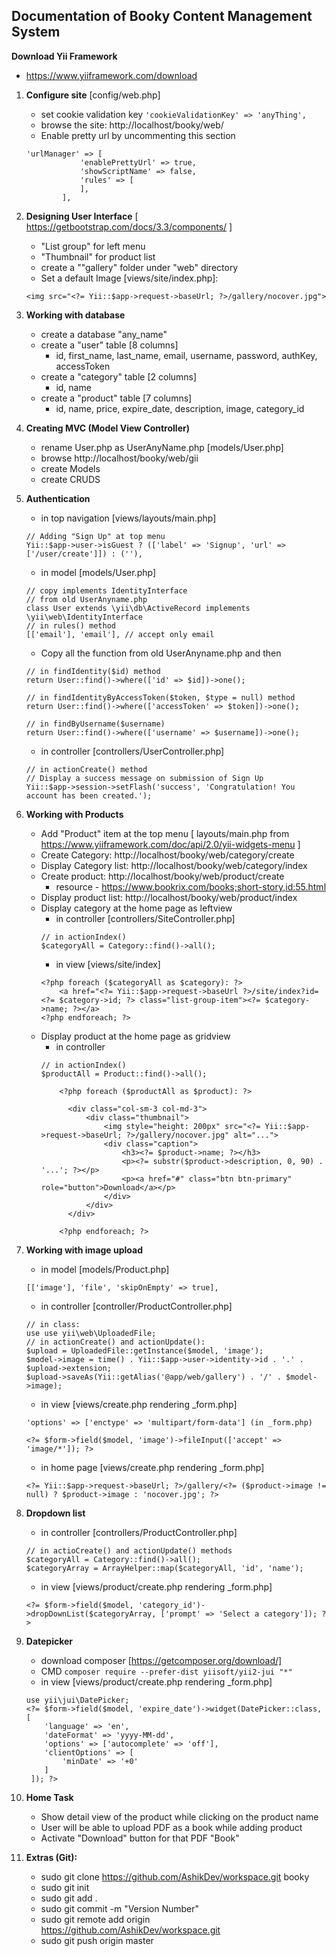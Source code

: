 ## Documentation of Booky Content Management System

**Download Yii Framework**
 - https://www.yiiframework.com/download
 
01. **Configure site** [config/web.php]
    * set cookie validation key
    ```'cookieValidationKey' => 'anyThing',```
    * browse the site: http://localhost/booky/web/
    * Enable pretty url by uncommenting this section
    ```
    'urlManager' => [
                'enablePrettyUrl' => true,
                'showScriptName' => false,
                'rules' => [
                ],
            ],
    ```
    
02. **Designing User Interface** [ https://getbootstrap.com/docs/3.3/components/ ]
    * "List group" for left menu
    * "Thumbnail" for product list
    * create a ""gallery" folder under "web" directory
    * Set a default Image [views/site/index.php]: 
    ``` 
    <img src="<?= Yii::$app->request->baseUrl; ?>/gallery/nocover.jpg"> 
    ```

03. **Working with database**
    * create a database "any_name"
    * create a "user" table [8 columns]
        * id, first_name, last_name, email, username, password, authKey, accessToken
    * create a "category" table [2 columns]
        * id, name
    * create a "product" table [7 columns]
        * id, name, price, expire_date, description, image, category_id

04. **Creating MVC (Model View Controller)**
    * rename User.php as UserAnyName.php [models/User.php]
    * browse http://localhost/booky/web/gii
    * create Models
    * create CRUDS

05. **Authentication**
    * in top navigation [views/layouts/main.php]
    ``` 
    // Adding "Sign Up" at top menu
    Yii::$app->user->isGuest ? (['label' => 'Signup', 'url' => ['/user/create']]) : (''), 
    ```
    * in model [models/User.php] 
    ``` 
    // copy implements IdentityInterface 
    // from old UserAnyname.php
    class User extends \yii\db\ActiveRecord implements \yii\web\IdentityInterface
    // in rules() method
    [['email'], 'email'], // accept only email
    ```
    * Copy all the function from old UserAnyname.php and then
    ``` 
    // in findIdentity($id) method
    return User::find()->where(['id' => $id])->one(); 
    ```
    ```
    // in findIdentityByAccessToken($token, $type = null) method
    return User::find()->where(['accessToken' => $token])->one();
    ```
    ```
    // in findByUsername($username)
    return User::find()->where(['username' => $username])->one(); 
    ```

    * in controller [controllers/UserController.php]
    ``` 
    // in actionCreate() method
    // Display a success message on submission of Sign Up
    Yii::$app->session->setFlash('success', 'Congratulation! You account has been created.'); 
    ```
    
06. **Working with Products**
    * Add "Product" item at the top menu [ layouts/main.php from https://www.yiiframework.com/doc/api/2.0/yii-widgets-menu ]
    * Create Category: http://localhost/booky/web/category/create
    * Display Category list: http://localhost/booky/web/category/index
    * Create product: http://localhost/booky/web/product/create
        * resource - https://www.bookrix.com/books;short-story,id:55.html
    * Display product list: http://localhost/booky/web/product/index
    * Display category at the home page as leftview 
        * in controller [controllers/SiteController.php]
        ```
        // in actionIndex()
        $categoryAll = Category::find()->all();
        ```
        * in view [views/site/index]
        ```
        <?php foreach ($categoryAll as $category): ?>
            <a href="<?= Yii::$app->request->baseUrl ?>/site/index?id=<?= $category->id; ?> class="list-group-item"><?= $category->name; ?></a>
        <?php endforeach; ?>
        ```
    * Display product at the home page as gridview
        * in controller
        ```
        // in actionIndex()
        $productAll = Product::find()->all();
        ```
        ``` 
            <?php foreach ($productAll as $product): ?>
          
              <div class="col-sm-3 col-md-3">
                  <div class="thumbnail">
                      <img style="height: 200px" src="<?= Yii::$app->request->baseUrl; ?>/gallery/nocover.jpg" alt="...">
                      <div class="caption">
                          <h3><?= $product->name; ?></h3>
                          <p><?= substr($product->description, 0, 90) . '...'; ?></p>
                          <p><a href="#" class="btn btn-primary" role="button">Download</a></p>
                      </div>
                  </div>
              </div>
          
            <?php endforeach; ?> 
        ```

07. **Working with image upload**
    * in model [models/Product.php]
    ```
    [['image'], 'file', 'skipOnEmpty' => true],
    ```
    * in controller [controller/ProductController.php]
    ```
    // in class:  
    use use yii\web\UploadedFile;
    // in actionCreate() and actionUpdate(): 
    $upload = UploadedFile::getInstance($model, 'image');
    $model->image = time() . Yii::$app->user->identity->id . '.' . $upload->extension;
    $upload->saveAs(Yii::getAlias('@app/web/gallery') . '/' . $model->image);
    ```
    * in view [views/create.php rendering _form.php]
    ```
    'options' => ['enctype' => 'multipart/form-data'] (in _form.php)
    ```
    ```
    <?= $form->field($model, 'image')->fileInput(['accept' => 'image/*']); ?>
    ```
    * in home page [views/create.php rendering _form.php]
    ```
    <?= Yii::$app->request->baseUrl; ?>/gallery/<?= ($product->image != null) ? $product->image : 'nocover.jpg'; ?>
    ```

08. **Dropdown list** 
    * in controller [controllers/ProductController.php]
    ```
    // in actioCreate() and actionUpdate() methods
    $categoryAll = Category::find()->all();
    $categoryArray = ArrayHelper::map($categoryAll, 'id', 'name');
    ```
    * in view [views/product/create.php rendering _form.php]
    ```
    <?= $form->field($model, 'category_id')->dropDownList($categoryArray, ['prompt' => 'Select a category']); ?>
    ```

09. **Datepicker**
    * download composer [https://getcomposer.org/download/]
    * CMD ``` composer require --prefer-dist yiisoft/yii2-jui "*" ```
    * in view [views/product/create.php rendering _form.php]
    ```
    use yii\jui\DatePicker;
    <?= $form->field($model, 'expire_date')->widget(DatePicker::class, [
        'language' => 'en',
        'dateFormat' => 'yyyy-MM-dd',
        'options' => ['autocomplete' => 'off'],
        'clientOptions' => [
            'minDate' => '+0'
        ]
     ]); ?>
    ``` 
    
10. **Home Task** 
    * Show detail view of the product while clicking on the product name
    * User will be able to upload PDF as a book while adding product
    * Activate "Download" button for that PDF "Book"
    
11. **Extras (Git):**
    * sudo git clone https://github.com/AshikDev/workspace.git booky
    * sudo git init
    * sudo git add .
    * sudo git commit -m "Version Number"
    * sudo git remote add origin https://github.com/AshikDev/workspace.git
    * sudo git push origin master